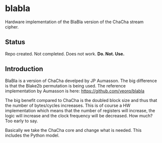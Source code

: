 # blabla
Hardware implementation of the BlaBla version of the ChaCha stream cipher.


## Status
Repo created. Not completed. Does not work.
**Do. Not. Use.**


## Introduction
BlaBla is a version of ChaCha develped by JP Aumasson. The big difference is that
the Blake2b permutation is being used. The reference implementation by Aumasson
is here: https://github.com/veorq/blabla

The big benefit compared to ChaCha is the doubled block size and thus that the
number of bytes/cycles increeases. This is of course a HW implementation which
means that the number of registers will increase, the logic will increase and
the clock frequency will be decreased. How much? Too early to say.

Basically we take the ChaCha core and change what is needed. This includes the
Python model.
